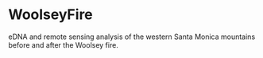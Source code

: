 # WoolseyFire
eDNA and remote sensing analysis of the western Santa Monica mountains before and after the Woolsey fire.

